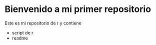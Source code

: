 # Bienvenido a mi primer repositorio

Este es mi repositorio de r y contiene 
- script de r
- readme